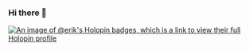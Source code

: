 ### Hi there 👋

<!--
**swedishfrenchpress/swedishfrenchpress** is a ✨ _special_ ✨ repository because its `README.md` (this file) appears on your GitHub profile.

Here are some ideas to get you started:

- 🔭 I’m currently working on ...
- 🌱 I’m currently learning ...
- 👯 I’m looking to collaborate on ...
- 🤔 I’m looking for help with ...
- 💬 Ask me about ...
- 📫 How to reach me: ...
- 😄 Pronouns: ...
- ⚡ Fun fact: ...
-->
[![An image of @erik's Holopin badges, which is a link to view their full Holopin profile](https://holopin.me/erik)](https://holopin.io/@erik)
